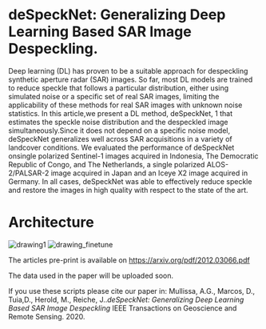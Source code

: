 # deSpeckNet: Generalizing Deep Learning Based SAR Image Despeckling.

Deep learning (DL) has proven to be a suitable approach for despeckling synthetic aperture radar (SAR) images. So far, most DL models are trained to reduce speckle that follows a particular distribution, either using simulated noise or a specific set of real SAR images, limiting the applicability of these methods
for real SAR images with unknown noise statistics. In this article,we present a DL method, deSpeckNet, 1 that estimates the speckle
noise distribution and the despeckled image simultaneously.Since it does not depend on a specific noise model, deSpeckNet generalizes well across SAR acquisitions in a variety of landcover conditions. We evaluated the performance of deSpeckNet onsingle polarized Sentinel-1 images acquired in Indonesia, The Democratic Republic of Congo, and The Netherlands, a single polarized ALOS-2/PALSAR-2 image acquired in Japan and an Iceye X2 image acquired in Germany. In all cases, deSpeckNet was able to effectively reduce speckle and restore the images in high quality with respect to the state of the art.

# Architecture


![drawing1](https://user-images.githubusercontent.com/48068921/102690422-96f76f00-4205-11eb-9ef0-5d98daecdee6.png)
![drawing_finetune](https://user-images.githubusercontent.com/48068921/102690424-99f25f80-4205-11eb-825b-dd9887935e67.png)


The articles pre-print is available on https://arxiv.org/pdf/2012.03066.pdf

The data used in the paper will be uploaded soon.

If you use these scripts please cite our paper in: Mullissa, A.G., Marcos, D., Tuia,D., Herold, M., Reiche, J..*deSpeckNet: Generalizing Deep Learning Based SAR Image Despeckling* IEEE Transactions on Geoscience and Remote Sensing. 2020.
